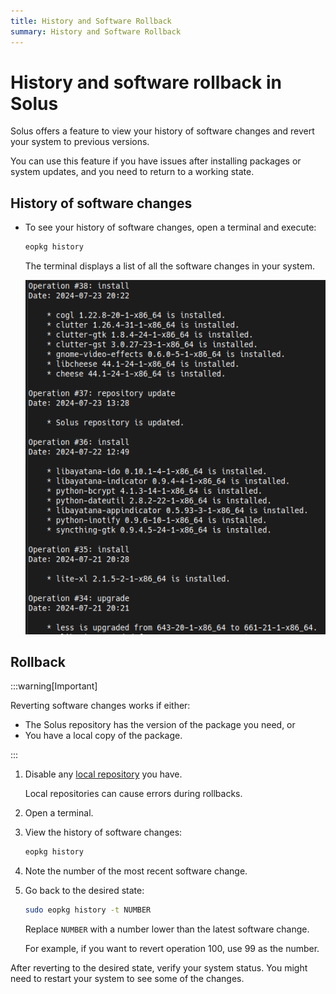 ```yaml
---
title: History and Software Rollback
summary: History and Software Rollback
---
```


# History and software rollback in Solus

Solus offers a feature to view your history of software changes and revert your system to previous versions.

You can use this feature if you have issues after installing packages or system updates, and you need to return to a working state.

## History of software changes

- To see your history of software changes, open a terminal and execute:

  ```bash
  eopkg history
  ```

  The terminal displays a list of all the software changes in your system.

  ![eopkg history output](./eopkg-history-output.png)

## Rollback

:::warning[Important]

Reverting software changes works if either:

- The Solus repository has the version of the package you need, or
- You have a local copy of the package.

:::

1. Disable any [local repository](https://help.getsol.us/docs/packaging/advanced-config/local-repository#disabling-the-local-solbuild-repository-in-eopkg) you have.

   Local repositories can cause errors during rollbacks.

1. Open a terminal.

1. View the history of software changes:

   ```bash
   eopkg history
   ```

1. Note the number of the most recent software change.

1. Go back to the desired state:

   ```bash
   sudo eopkg history -t NUMBER
   ```

   Replace `NUMBER` with a number lower than the latest software change.

   For example, if you want to revert operation 100, use 99 as the number.

After reverting to the desired state, verify your system status. You might need to restart your system to see some of the changes.

